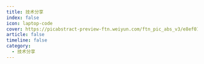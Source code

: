 ```yaml
---
title: 技术分享
index: false
icon: laptop-code
cover: https://picabstract-preview-ftn.weiyun.com/ftn_pic_abs_v3/e8ef01b44aaa372e1952c4e9467e380409028aec038e8a5318cf2d75193dafd03de20f76b12f57b56a245db8c2917acb?pictype=scale&from=30013&version=3.3.3.3&fname=background_png.png&size=750
article: false
timeline: false
category:
  - 技术分享
---
```


<Catalog />
